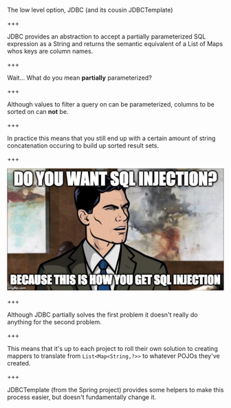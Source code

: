 The low level option, JDBC (and its cousin JDBCTemplate)

+++

JDBC provides an abstraction to accept a partially parameterized SQL expression as a String and returns
the semantic equivalent of a List of Maps whos keys are column names.

+++

Wait… What do you mean **partially** parameterized?

+++

Although values to filter a query on can be parameterized, columns to be sorted on can **not** be.

+++

In practice this means that you still end up with a certain amount of string concatenation occuring to build up sorted
result sets.

+++

![SQL Injection](assets/this_is_how_you_get_sql_injection.jpg)

+++

Although JDBC partially solves the first problem it doesn't really do anything for the second problem.

+++

This means that it's up to each project to roll their own solution to creating mappers to translate from
`List<Map<String,?>>` to whatever POJOs they've created.

+++

JDBCTemplate (from the Spring project) provides some helpers to make this process easier, but doesn't fundamentally
change it.
